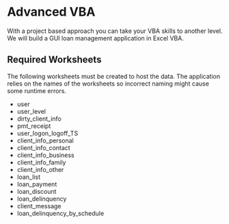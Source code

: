 # Advanced VBA

With a project based approach you can take your VBA skills to another level. We will build a GUI loan management application in Excel VBA.

## Required Worksheets

The following worksheets must be created to host the data. The application relies on the names of the worksheets so incorrect naming might cause some runtime errors.

- user
- user_level
- dirty_client_info
- pmt_receipt
- user_logon_logoff_TS
- client_info_personal
- client_info_contact
- client_info_business
- client_info_family
- client_info_other
- loan_list
- loan_payment
- loan_discount
- loan_delinquency
- client_message
- loan_delinquency_by_schedule